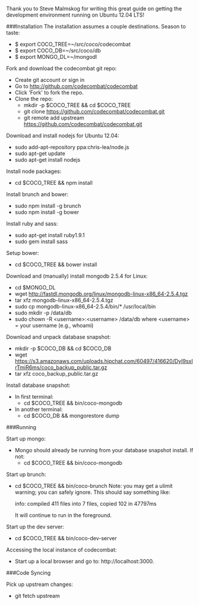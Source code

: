 Thank you to Steve Malmskog for writing this great guide on getting the development environment running on Ubuntu 12.04 LTS!

###Installation
The installation assumes a couple destinations. Season to taste:

* $ export COCO_TREE=~/src/coco/codecombat
* $ export COCO_DB=~/src/coco/db
* $ export MONGO_DL=~/mongodl

Fork and download the codecombat git repo:
- Create git account or sign in
- Go to http://github.com/codecombat/codecombat
- Click 'Fork' to fork the repo.
- Clone the repo:
    - mkdir -p $COCO_TREE && cd $COCO_TREE
    - git clone https://github.com/codecombat/codecombat.git
    - git remote add upstream https://github.com/codecombat/codecombat.git

Download and install nodejs for Ubuntu 12.04:
- sudo add-apt-repository ppa:chris-lea/node.js
- sudo apt-get update
- sudo apt-get install nodejs

Install node packages:
- cd $COCO_TREE && npm install

Install brunch and bower:
- sudo npm install -g brunch
- sudo npm install -g bower

Install ruby and sass:
- sudo apt-get install ruby1.9.1
- sudo gem install sass

Setup bower:
- cd $COCO_TREE && bower install

Download and (manually) install mongodb 2.5.4 for Linux:
- cd $MONGO_DL
- wget http://fastdl.mongodb.org/linux/mongodb-linux-x86_64-2.5.4.tgz
- tar xfz mongodb-linux-x86_64-2.5.4.tgz
- sudo cp mongodb-linux-x86_64-2.5.4/bin/* /usr/local/bin
- sudo mkdir -p /data/db
- sudo chown -R \<username\>:\<username\> /data/db
   where \<username\> = your username (e.g., whoami)

Download and unpack database snapshot:
- mkdir -p $COCO_DB && cd $COCO_DB
- wget https://s3.amazonaws.com/uploads.hipchat.com/60497/416620/DyI9sxIrTmiR6ms/coco_backup_public.tar.gz
- tar xfz coco_backup_public.tar.gz

Install database snapshot:
- In first terminal:
   - cd $COCO_TREE && bin/coco-mongodb
- In another terminal:
   - cd $COCO_DB && mongorestore dump

###Running

Start up mongo:
- Mongo should already be running from your database snapshot install. If not:
   - cd $COCO_TREE && bin/coco-mongodb

Start up brunch:
- cd $COCO_TREE && bin/coco-brunch
   Note: you may get a ulimit warning; you can safely ignore.
   This should say something like:

   info: compiled 411 files into 7 files, copied 102 in 47797ms

   It will continue to run in the foreground.

Start up the dev server:
- cd $COCO_TREE && bin/coco-dev-server

Accessing the local instance of codecombat:
- Start up a local browser and go to: http://localhost:3000.

###Code Syncing

Pick up upstream changes:
- git fetch upstream

